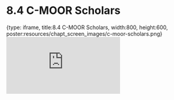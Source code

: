 # 8.4 C-MOOR Scholars
 
{type: iframe, title:8.4 C-MOOR Scholars, width:800, height:600, poster:resources/chapt_screen_images/c-moor-scholars.png}
![](https://sayumiyork.github.io/c-moor-ottr-generic/c-moor-scholars.html)
 

 
